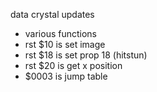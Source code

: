 data crystal updates
- various functions
- rst $10 is set image
- rst $18 is set prop 18 (hitstun)
- rst $20 is get x position
- $0003 is jump table
